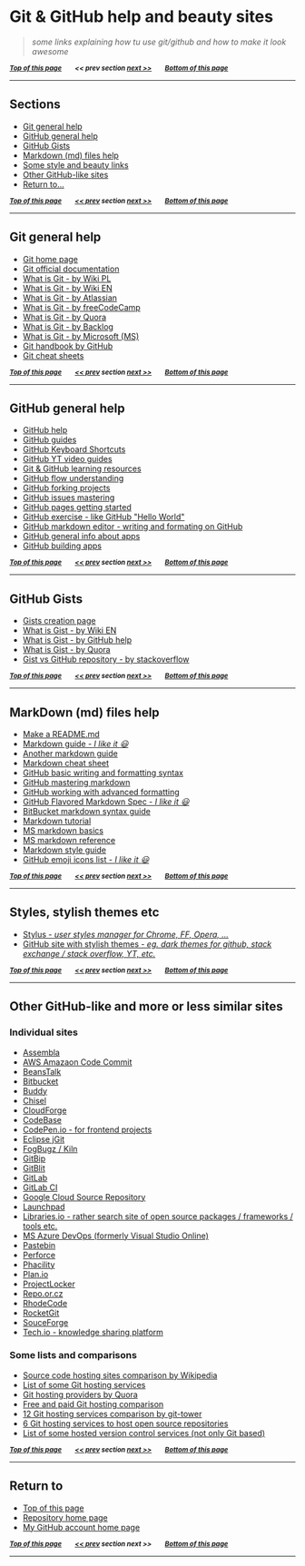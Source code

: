 <a name ="0"> <a name="pgtop">

# Git & GitHub help and beauty sites</a></a>

> _some links explaining how tu use git/github and how to make it look awesome_

<sub>**_[Top of this page](#pgtop)&emsp;&emsp;<< prev section [next >>](#1)&emsp;&emsp;[Bottom of this page](#returnto)_**</sub>

---

<a name="1"><a name="sections">

## Sections</a></a>

- [Git general help](#gitgenhlp)
- [GitHub general help](#githubgenhlp)
- [GitHub Gists](#githubgists)
- [Markdown (md) files help](#mdhlp)
- [Some style and beauty links](#stls)
- [Other GitHub-like sites](#othersites)
- [Return to...](#returnto)

<sub>**_[Top of this page](#pgtop)&emsp;&emsp;[<< prev](#0) section [next >>](#2)&emsp;&emsp;[Bottom of this page](#returnto)_**</sub>

---

<a name ="2"><a name="gitgenhlp">

## Git general help</a></a>

- [Git home page](https://git-scm.com/)
- [Git official documentation](https://git-scm.com/doc)
- [What is Git - by Wiki PL](<https://pl.wikipedia.org/wiki/Git_(oprogramowanie)>)
- [What is Git - by Wiki EN](https://en.wikipedia.org/wiki/Git)
- [What is Git - by Atlassian](https://www.atlassian.com/git/tutorials/what-is-git)
- [What is Git - by freeCodeCamp](https://medium.freecodecamp.org/what-is-git-and-how-to-use-it-c341b049ae61)
- [What is Git - by Quora](https://www.quora.com/What-is-Git-and-why-should-I-use-it)
- [What is Git - by Backlog](https://backlog.com/git-tutorial/what-is-git/)
- [What is Git - by Microsoft (MS)](https://docs.microsoft.com/en-us/azure/devops/learn/git/what-is-git)
- [Git handbook by GitHub](https://guides.github.com/introduction/git-handbook/)
- [Git cheat sheets](https://services.github.com/on-demand/resources/cheatsheets/)

<sub>**_[Top of this page](#pgtop)&emsp;&emsp;[\<\< prev](#1) section [next \>\>](#3)&emsp;&emsp;[Bottom of this page](#returnto)_**</sub>

---

<a name ="3"><a name="githubgenhlp">

## GitHub general help</a></a>

- [GitHub help](https://help.github.com/en)
- [GitHub guides](https://guides.github.com/)
- [GitHub Keyboard Shortcuts](https://help.github.com/en/articles/using-keyboard-shortcuts)
- [GitHub YT video guides](https://www.youtube.com/githubguides)
- [Git & GitHub learning resources](https://help.github.com/en/articles/git-and-github-learning-resources)
- [GitHub flow understanding](https://guides.github.com/introduction/flow/)
- [GitHub forking projects](https://guides.github.com/activities/forking/)
- [GitHub issues mastering](https://guides.github.com/features/issues/)
- [GitHub pages getting started](https://guides.github.com/features/pages/)
- [GitHub exercise - like GitHub "Hello World"](https://guides.github.com/activities/hello-world/)
- [GitHub markdown editor - writing and formating on GitHub](https://help.github.com/en/articles/about-writing-and-formatting-on-github)
- [GitHub general info about apps](https://developer.github.com/apps/)
- [GitHub building apps](https://developer.github.com/apps/building-github-apps/creating-a-github-app/)

<sub>**_[Top of this page](#pgtop)&emsp;&emsp;[<< prev](#2) section [next >>](#4)&emsp;&emsp;[Bottom of this page](#returnto)_**</sub>

---

<a name ="4"><a name="githubgists">

## GitHub Gists</a></a>

- [Gists creation page](https://gist.github.com/)
- [What is Gist - by Wiki EN](https://en.wikipedia.org/wiki/GitHub#Gists)
- [What is Gist - by GitHub help](https://help.github.com/en/articles/about-gists)
- [What is Gist - by Quora](https://www.quora.com/What-is-a-GitHub-gist)
- [Gist vs GitHub repository - by stackoverflow](https://stackoverflow.com/questions/6767518/what-is-the-difference-between-github-and-gist)

<sub>**_[Top of this page](#pgtop)&emsp;&emsp;[<< prev](#3) section [next >>](#5)&emsp;&emsp;[Bottom of this page](#returnto)_**</sub>

---

<a name ="5"><a name="mdhlp">

## MarkDown (md) files help</a></a>

- [Make a README.md](https://www.makeareadme.com/)
- [Markdown guide - _I like it :smiley:_](https://www.markdownguide.org/)
- [Another markdown guide](https://markdown-guide.readthedocs.io/en/latest/basics.html)
- [Markdown cheat sheet](https://github.com/adam-p/markdown-here/wiki/Markdown-Cheatsheet)
- [GitHub basic writing and formatting syntax](https://help.github.com/en/articles/basic-writing-and-formatting-syntax)
- [GitHub mastering markdown](https://guides.github.com/features/mastering-markdown/)
- [GitHub working with advanced formatting](https://help.github.com/en/articles/working-with-advanced-formatting)
- [GitHub Flavored Markdown Spec - _I like it :smiley:_](https://github.github.com/gfm/)
- [BitBucket markdown syntax guide](https://confluence.atlassian.com/bitbucketserver/markdown-syntax-guide-776639995.html)
- [Markdown tutorial](https://www.markdowntutorial.com/)
- [MS markdown basics](https://docs.microsoft.com/pl-pl/contribute/how-to-write-use-markdown)
- [MS markdown reference](https://docs.microsoft.com/pl-pl/contribute/markdown-reference)
- [Markdown style guide](http://www.cirosantilli.com/markdown-style-guide/)
- [GitHub emoji icons list - _I like it :smiley:_](https://gist.github.com/rxaviers/7360908)

<sub>**_[Top of this page](#pgtop)&emsp;&emsp;[<< prev](#4) section [next >>](#6)&emsp;&emsp;[Bottom of this page](#returnto)_**</sub>

---

<a name ="6"><a name="stls">

## Styles, stylish themes etc</a></a>

- [Stylus - _user styles manager for Chrome, FF, Opera, ..._](https://github.com/openstyles/stylus/)
- [GitHub site with stylish themes - _eg. dark themes for github, stack exchange / stack overflow, YT, etc._](https://github.com/StylishThemes)

<sub>**_[Top of this page](#pgtop)&emsp;&emsp;[<< prev](#5) section [next >>](#7)&emsp;&emsp;[Bottom of this page](#returnto)_**</sub>

---

<a name ="7"><a name="othersites">

## Other GitHub-like and more or less similar sites</a></a>

### Individual sites

- [Assembla](https://www.assembla.com/home)
- [AWS Amazaon Code Commit](https://aws.amazon.com/codecommit/)
- [BeansTalk](https://beanstalkapp.com/)
- [Bitbucket](https://bitbucket.org/)
- [Buddy](https://buddy.works/)
- [Chisel](http://chiselapp.com/)
- [CloudForge](http://www.cloudforge.com/)
- [CodeBase](https://www.codebasehq.com/)
- [CodePen.io - for frontend projects](https://codepen.io/)
- [Eclipse jGit](https://www.eclipse.org/jgit/)
- [FogBugz / Kiln](https://www.fogbugz.com/version-control.html)
- [GitBip](http://gitbip.com/)
- [GitBlit](http://gitblit.com/)
- [GitLab](https://gitlab.com/gitlab-org)
- [GitLab CI](https://about.gitlab.com/product/continuous-integration/)
- [Google Cloud Source Repository](https://cloud.google.com/source-repositories/)
- [Launchpad](https://launchpad.net/)
- [Libraries.io - rather search site of open source packages / frameworks / tools etc.](https://libraries.io/)
- [MS Azure DevOps (formerly Visual Studio Online)](https://azure.microsoft.com/en-us/services/devops/)
- [Pastebin](https://pastebin.com/)
- [Perforce](https://www.perforce.com/)
- [Phacility](https://phacility.com/phabricator/)
- [Plan.io](https://plan.io/)
- [ProjectLocker](https://projectlocker.com/)
- [Repo.or.cz](https://repo.or.cz/)
- [RhodeCode](https://rhodecode.com/)
- [RocketGit](https://rocketgit.com/)
- [SouceForge](https://sourceforge.net/)
- [Tech.io - knowledge sharing platform](https://tech.io/)

### Some lists and comparisons

- [Source code hosting sites comparison by Wikipedia](https://en.wikipedia.org/wiki/Comparison_of_source-code-hosting_facilities)
- [List of some Git hosting services](https://git.wiki.kernel.org/index.php/GitHosting)
- [Git hosting providers by Quora](https://www.quora.com/What-is-the-best-Git-hosting-provider-other-than-GitHub-Why)
- [Free and paid Git hosting comparison](http://comparegithosting.com/)
- [12 Git hosting services comparison by git-tower](https://www.git-tower.com/blog/git-hosting-services-compared/)
- [6 Git hosting services to host open source repositories](https://opensource.com/article/18/8/github-alternatives)
- [List of some hosted version control services (not only Git based)](https://www.slant.co/topics/153/~best-hosted-version-control-services)

<sub>**_[Top of this page](#pgtop)&emsp;&emsp;[<< prev](#6) section [next >>](#8)&emsp;&emsp;[Bottom of this page](#returnto)_**</sub>

---

<a name ="8"><a name="returnto">

## Return to</a></a>

- [Top of this page](#pgtop)
- [Repository home page](../README.md#pgtop)
- [My GitHub account home page](https://github.com/ktprezes)

<sub>**_[Top of this page](#pgtop)&emsp;&emsp;[<< prev](#7) section next >>&emsp;&emsp;[Bottom of this page](#returnto)_**</sub>

---
